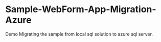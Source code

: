 # Sample-WebForm-App-Migration-Azure
Demo Migrating the sample from local sql solution to azure sql server.
